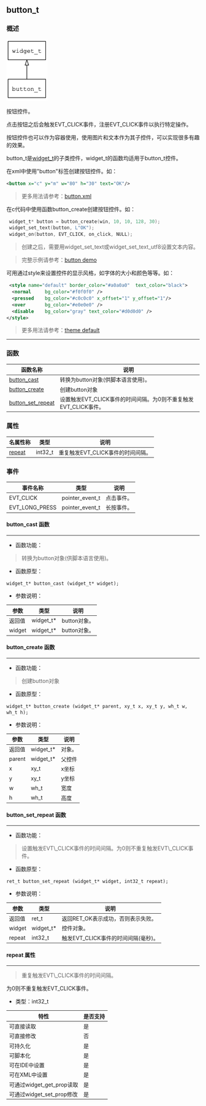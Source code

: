## button\_t
### 概述
![image](images/button_t_0.png)

 按钮控件。

 点击按钮之后会触发EVT\_CLICK事件，注册EVT\_CLICK事件以执行特定操作。

 按钮控件也可以作为容器使用，使用图片和文本作为其子控件，可以实现很多有趣的效果。

 button\_t是[widget\_t](widget_t.md)的子类控件，widget\_t的函数均适用于button\_t控件。

 在xml中使用"button"标签创建按钮控件。如：

 ```xml
 <button x="c" y="m" w="80" h="30" text="OK"/>
 ```

 > 更多用法请参考：[button.xml](
 https://github.com/zlgopen/awtk/blob/master/demos/assets/raw/ui/button.xml)

 在c代码中使用函数button\_create创建按钮控件。如：

 ```c
  widget_t* button = button_create(win, 10, 10, 128, 30);
  widget_set_text(button, L"OK");
  widget_on(button, EVT_CLICK, on_click, NULL);
 ```

 > 创建之后，需要用widget\_set\_text或widget\_set\_text\_utf8设置文本内容。

 > 完整示例请参考：[button demo](
 https://github.com/zlgopen/awtk-c-demos/blob/master/demos/button.c)

 可用通过style来设置控件的显示风格，如字体的大小和颜色等等。如：

 ```xml
  <style name="default" border_color="#a0a0a0"  text_color="black">
   <normal     bg_color="#f0f0f0" />
   <pressed    bg_color="#c0c0c0" x_offset="1" y_offset="1"/>
   <over       bg_color="#e0e0e0" />
   <disable    bg_color="gray" text_color="#d0d0d0" />
 </style>
 ```

 > 更多用法请参考：[theme default](
 https://github.com/zlgopen/awtk/blob/master/demos/assets/raw/styles/default.xml#L31)


----------------------------------
### 函数
<p id="button_t_methods">

| 函数名称 | 说明 | 
| -------- | ------------ | 
| <a href="#button_t_button_cast">button\_cast</a> | 转换为button对象(供脚本语言使用)。 |
| <a href="#button_t_button_create">button\_create</a> | 创建button对象 |
| <a href="#button_t_button_set_repeat">button\_set\_repeat</a> | 设置触发EVT\_CLICK事件的时间间隔。为0则不重复触发EVT\_CLICK事件。 |
### 属性
<p id="button_t_properties">

| 名属性称 | 类型 | 说明 | 
| -------- | ----- | ------------ | 
| <a href="#button_t_repeat">repeat</a> | int32\_t | 重复触发EVT\_CLICK事件的时间间隔。 |
### 事件
<p id="button_t_events">

| 事件名称 | 类型  | 说明 | 
| -------- | ----- | ------- | 
| EVT\_CLICK | pointer\_event\_t | 点击事件。 |
| EVT\_LONG\_PRESS | pointer\_event\_t | 长按事件。 |
#### button\_cast 函数
-----------------------

* 函数功能：

> <p id="button_t_button_cast"> 转换为button对象(供脚本语言使用)。



* 函数原型：

```
widget_t* button_cast (widget_t* widget);
```

* 参数说明：

| 参数 | 类型 | 说明 |
| -------- | ----- | --------- |
| 返回值 | widget\_t* | button对象。 |
| widget | widget\_t* | button对象。 |
#### button\_create 函数
-----------------------

* 函数功能：

> <p id="button_t_button_create"> 创建button对象



* 函数原型：

```
widget_t* button_create (widget_t* parent, xy_t x, xy_t y, wh_t w, wh_t h);
```

* 参数说明：

| 参数 | 类型 | 说明 |
| -------- | ----- | --------- |
| 返回值 | widget\_t* | 对象。 |
| parent | widget\_t* | 父控件 |
| x | xy\_t | x坐标 |
| y | xy\_t | y坐标 |
| w | wh\_t | 宽度 |
| h | wh\_t | 高度 |
#### button\_set\_repeat 函数
-----------------------

* 函数功能：

> <p id="button_t_button_set_repeat"> 设置触发EVT\_CLICK事件的时间间隔。为0则不重复触发EVT\_CLICK事件。



* 函数原型：

```
ret_t button_set_repeat (widget_t* widget, int32_t repeat);
```

* 参数说明：

| 参数 | 类型 | 说明 |
| -------- | ----- | --------- |
| 返回值 | ret\_t | 返回RET\_OK表示成功，否则表示失败。 |
| widget | widget\_t* | 控件对象。 |
| repeat | int32\_t | 触发EVT\_CLICK事件的时间间隔(毫秒)。 |
#### repeat 属性
-----------------------
> <p id="button_t_repeat"> 重复触发EVT\_CLICK事件的时间间隔。
 为0则不重复触发EVT\_CLICK事件。


* 类型：int32\_t

| 特性 | 是否支持 |
| -------- | ----- |
| 可直接读取 | 是 |
| 可直接修改 | 否 |
| 可持久化   | 是 |
| 可脚本化   | 是 |
| 可在IDE中设置 | 是 |
| 可在XML中设置 | 是 |
| 可通过widget\_get\_prop读取 | 是 |
| 可通过widget\_set\_prop修改 | 是 |
